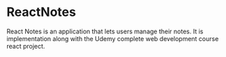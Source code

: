# ReactNotes
React Notes is an application that lets users manage their notes. It is implementation along with the Udemy complete web development course react project.
